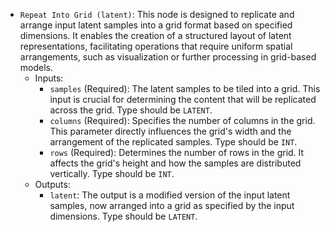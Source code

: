 - `Repeat Into Grid (latent)`: This node is designed to replicate and arrange input latent samples into a grid format based on specified dimensions. It enables the creation of a structured layout of latent representations, facilitating operations that require uniform spatial arrangements, such as visualization or further processing in grid-based models.
    - Inputs:
        - `samples` (Required): The latent samples to be tiled into a grid. This input is crucial for determining the content that will be replicated across the grid. Type should be `LATENT`.
        - `columns` (Required): Specifies the number of columns in the grid. This parameter directly influences the grid's width and the arrangement of the replicated samples. Type should be `INT`.
        - `rows` (Required): Determines the number of rows in the grid. It affects the grid's height and how the samples are distributed vertically. Type should be `INT`.
    - Outputs:
        - `latent`: The output is a modified version of the input latent samples, now arranged into a grid as specified by the input dimensions. Type should be `LATENT`.
